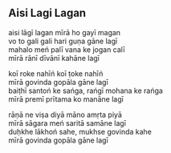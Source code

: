## Aisi Lagi Lagan


aisi lāgī lagan mīrā ho gayī magan  
vo to gali gali hari guṇa gāne lagī  
mahalo meń palī vana ke jogan calī  
mīrā rānī dīvānī kahāne lagī

koī roke nahīń koī ṭoke nahīń  
mīrā govinda gopāla gāne lagī  
baiṭhī santoń ke sańga, rańgī mohana ke rańga  
mīrā premī prītama ko manāne lagī

rāṇā ne viṣa diyā māno amṛta piyā  
mīrā sāgara meń saritā samāne lagī  
duḥkhe lākhoń sahe, mukhse govinda kahe  
mīrā govinda gopāla gāne lagī

